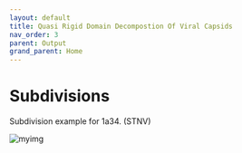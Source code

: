 ```yaml
---
layout: default
title: Quasi Rigid Domain Decompostion Of Viral Capsids
nav_order: 3
parent: Output
grand_parent: Home
---
```


# Subdivisions

Subdivision example for 1a34. (STNV)

![myimg](1a34_20_domains_optimal.png)
